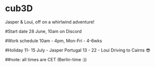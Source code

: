 # cub3D
Jasper & Loui, off on a whirlwind adventure!

#Start date
28 June, 10am on Discord

#Work schedule
10am - 4pm, Mon-Fri - 4-6wks

#Holiday
11- 15 July - Jasper Portugal
13 - 22 - Loui Driving to Cairns 😎

##note: all times are CET (Berlin-time :))
